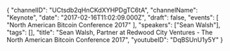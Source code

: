 {
    "channelID": "UCtsdb2qHnCKdXYHPDgTC6tA",
    "channelName": "Keynote",
    "date": "2017-02-16T11:02:09.000Z",
    "draft": false,
    "events": [
        "North American Bitcoin Conference 2017"
    ],
    "speakers": ["Sean Walsh"],
    "tags": [],
    "title": "Sean Walsh, Partner at Redwood City Ventures -  The North American Bitcoin Conference 2017",
    "youtubeID": "DqBSUnU1y5Y"
}
